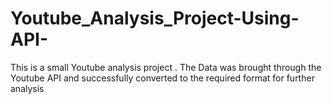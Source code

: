 # Youtube_Analysis_Project-Using-API-
This is a small Youtube analysis project . The Data was brought through the Youtube API and successfully converted to the required format for further analysis
